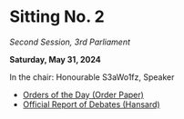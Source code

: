 # Sitting No. 2

_Second Session, 3rd Parliament_

**Saturday, May 31, 2024**

In the chair: Honourable S3aWo1fz, Speaker

- [Orders of the Day (Order Paper)](./Orders%20of%20the%20Day.pdf)
- [Official Report of Debates (Hansard)](./Official%20Report%20of%20Debates.pdf)
